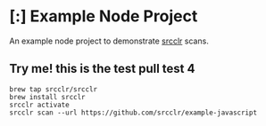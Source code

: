 # [:] Example Node Project

An example node project to demonstrate [srcclr](https://www.srcclr.com) scans.

## Try me! this is the test pull test 4

```
brew tap srcclr/srcclr
brew install srcclr
srcclr activate
srcclr scan --url https://github.com/srcclr/example-javascript
```

